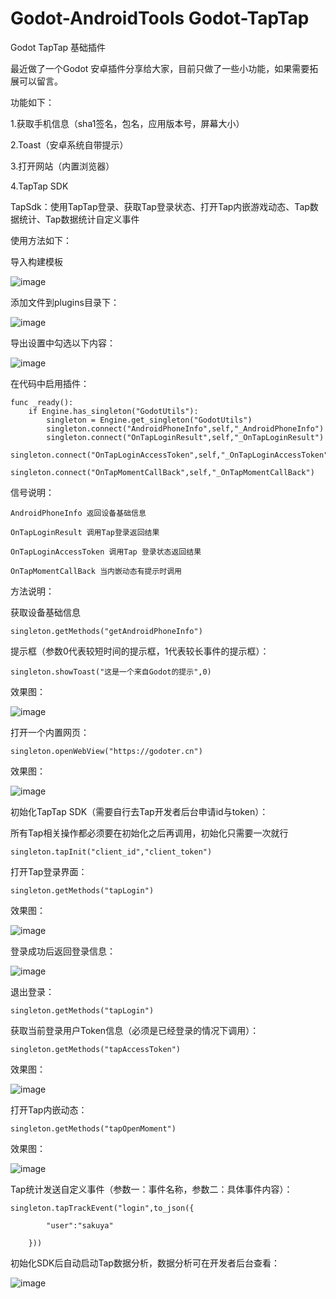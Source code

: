 # Godot-AndroidTools Godot-TapTap
Godot TapTap 基础插件

最近做了一个Godot 安卓插件分享给大家，目前只做了一些小功能，如果需要拓展可以留言。

功能如下：

1.获取手机信息（sha1签名，包名，应用版本号，屏幕大小）

2.Toast（安卓系统自带提示）

3.打开网站（内置浏览器）

4.TapTap SDK

   TapSdk：使用TapTap登录、获取Tap登录状态、打开Tap内嵌游戏动态、Tap数据统计、Tap数据统计自定义事件

使用方法如下：

导入构建模板

![image](https://godoter.cn/assets/files/2022-01-06/1641447607-529202-image.png)

添加文件到plugins目录下：

![image](https://godoter.cn/assets/files/2022-01-06/1641447649-785628-image.png)

导出设置中勾选以下内容：

![image](https://godoter.cn/assets/files/2022-01-06/1641447686-489526-image.png)

在代码中启用插件：
```
func _ready():
	if Engine.has_singleton("GodotUtils"):
		singleton = Engine.get_singleton("GodotUtils")
		singleton.connect("AndroidPhoneInfo",self,"_AndroidPhoneInfo")
		singleton.connect("OnTapLoginResult",self,"_OnTapLoginResult")
		singleton.connect("OnTapLoginAccessToken",self,"_OnTapLoginAccessToken")
		singleton.connect("OnTapMomentCallBack",self,"_OnTapMomentCallBack")
```

信号说明：
```
AndroidPhoneInfo 返回设备基础信息

OnTapLoginResult 调用Tap登录返回结果

OnTapLoginAccessToken 调用Tap 登录状态返回结果

OnTapMomentCallBack 当内嵌动态有提示时调用
```

方法说明：

获取设备基础信息
```
singleton.getMethods("getAndroidPhoneInfo")
```
提示框（参数0代表较短时间的提示框，1代表较长事件的提示框）：
```
singleton.showToast("这是一个来自Godot的提示",0) 
```
效果图：

![image](https://godoter.cn/assets/files/2022-01-06/1641448006-25628-73cb08574c53f1b2348370485985532.jpg)

打开一个内置网页：
```
singleton.openWebView("https://godoter.cn")
```
效果图：

![image](https://godoter.cn/assets/files/2022-01-06/1641448225-983191-95f0e7aadae141b3693a947cee24d23.jpg)

初始化TapTap SDK（需要自行去Tap开发者后台申请id与token）：

所有Tap相关操作都必须要在初始化之后再调用，初始化只需要一次就行
```
singleton.tapInit("client_id","client_token")
```
打开Tap登录界面：
```
singleton.getMethods("tapLogin")
```
效果图：

![image](https://godoter.cn/assets/files/2022-01-06/1641449271-670667-e53ca1897c6a512f9d9b0f01e8235cf.jpg)

登录成功后返回登录信息：

![image](https://godoter.cn/assets/files/2022-01-06/1641449288-434140-0a2874e5143b7a4efb2a73055e31ba6.jpg)

退出登录：
```
singleton.getMethods("tapLogin")
```
获取当前登录用户Token信息（必须是已经登录的情况下调用）：
```
singleton.getMethods("tapAccessToken")
```
效果图：

![image](https://godoter.cn/assets/files/2022-01-06/1641449342-790941-85fe602ff9ae486682b23522aa2a3c9.jpg)

打开Tap内嵌动态：
```
singleton.getMethods("tapOpenMoment")
```
效果图：

![image](https://godoter.cn/assets/files/2022-01-06/1641449373-699519-157545d4b8e162e163672a4d00ef2e7.jpg)

Tap统计发送自定义事件（参数一：事件名称，参数二：具体事件内容）：
```
singleton.tapTrackEvent("login",to_json({

		"user":"sakuya"

	}))
```
初始化SDK后自动启动Tap数据分析，数据分析可在开发者后台查看：

![image](https://godoter.cn/assets/files/2022-01-06/1641449537-182885-image.png)
